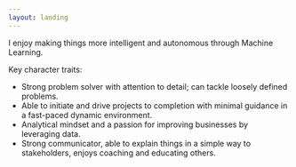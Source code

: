 ```yaml
---
layout: landing
---
```

I enjoy making things more intelligent and autonomous through Machine Learning.

Key character traits:
- Strong problem solver with attention to detail; can tackle loosely defined problems.
- Able to initiate and drive projects to completion with minimal guidance in a fast-paced dynamic environment.
- Analytical mindset and a passion for improving businesses by leveraging data.
- Strong communicator, able to explain things in a simple way to stakeholders, enjoys coaching and educating others.

